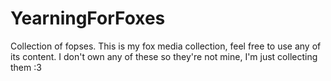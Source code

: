 # YearningForFoxes
 Collection of fopses.
 This is my fox media collection, feel free to use any of its content.
 I don't own any of these so they're not mine, I'm just collecting them :3
